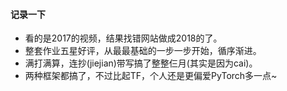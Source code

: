 #### 记录一下
- 看的是2017的视频，结果找错网站做成2018的了。
- 整套作业五星好评，从最最基础的一步一步开始，循序渐进。
- 满打满算，连抄(jiejian)带写搞了整整仨月(其实是因为cai)。
- 两种框架都搞了，不过比起TF，个人还是更偏爱PyTorch多一点~
